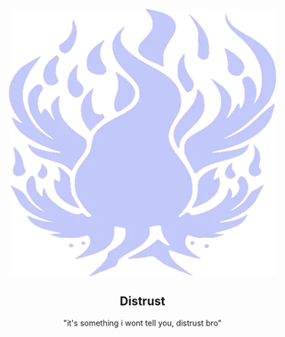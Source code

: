 <p align="center">
  <img src="assets/b481483846c45fe1a851beb09d4046ef.webp">
</p>
<div align="center">
    <h2> Distrust</h2>
    "it's something i wont tell you, distrust bro"
</div>